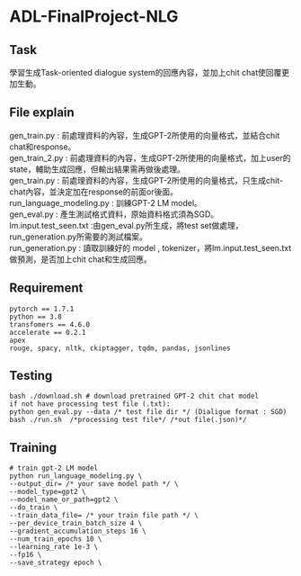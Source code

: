 # ADL-FinalProject-NLG

## Task

學習生成Task-oriented dialogue system的回應內容，並加上chit chat使回覆更加生動。

## File explain

gen_train.py : 前處理資料的內容，生成GPT-2所使用的向量格式，並結合chit chat和response。
<br>gen_train_2.py : 前處理資料的內容，生成GPT-2所使用的向量格式，加上user的state，輔助生成回應，但輸出結果需再做後處理。
<br>gen_train.py : 前處理資料的內容，生成GPT-2所使用的向量格式，只生成chit-chat內容，並決定加在response的前面or後面。
<br>run_language_modeling.py  : 訓練GPT-2 LM model。
<br>gen_eval.py : 產生測試格式資料，原始資料格式須為SGD。
<br>lm.input.test_seen.txt :由gen_eval.py所生成，將test set做處理，run_generation.py所需要的測試檔案。
<br>run_generation.py  : 讀取訓練好的 model , tokenizer，將lm.input.test_seen.txt做預測，是否加上chit chat和生成回應。

## Requirement

```shell
pytorch == 1.7.1
python == 3.8
transfomers == 4.6.0 
accelerate == 0.2.1
apex
rouge, spacy, nltk, ckiptagger, tqdm, pandas, jsonlines
```

## Testing

``` shell
bash ./download.sh # download pretrained GPT-2 chit chat model
if not have processing test file (.txt):
python gen_eval.py --data /* test file dir */ (Dialigue format : SGD)
bash ./run.sh  /*processing test file*/ /*out file(.json)*/
```

## Training

```shell
# train gpt-2 LM model
python run_language_modeling.py \
--output_dir= /* your save model path */ \
--model_type=gpt2 \
--model_name_or_path=gpt2 \
--do_train \
--train_data_file= /* your train file path */ \
--per_device_train_batch_size 4 \
--gradient_accumulation_steps 16 \
--num_train_epochs 10 \
--learning_rate 1e-3 \
--fp16 \
--save_strategy epoch \
```
